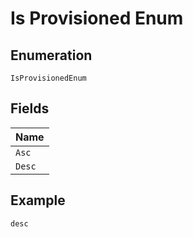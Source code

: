 
# Is Provisioned Enum

## Enumeration

`IsProvisionedEnum`

## Fields

| Name |
|  --- |
| `Asc` |
| `Desc` |

## Example

```
desc
```


